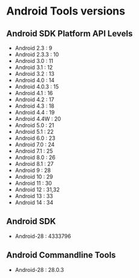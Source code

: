 # Android Tools versions

## Android SDK Platform API Levels
+ Android 2.3   : 9
+ Android 2.3.3 : 10
+ Android 3.0   : 11
+ Android 3.1   : 12
+ Android 3.2   : 13
+ Android 4.0   : 14
+ Android 4.0.3 : 15
+ Android 4.1   : 16
+ Android 4.2   : 17
+ Android 4.3   : 18
+ Android 4.4   : 19
+ Android 4.4W  : 20
+ Android 5.0   : 21
+ Android 5.1   : 22
+ Android 6.0   : 23
+ Android 7.0   : 24
+ Android 7.1   : 25
+ Android 8.0   : 26
+ Android 8.1   : 27
+ Android 9     : 28
+ Android 10    : 29
+ Android 11    : 30
+ Android 12    : 31,32
+ Android 13    : 33
+ Android 14    : 34

## Android SDK
+ Android-28 : 4333796

## Android Commandline Tools
+ Android-28 : 28.0.3

